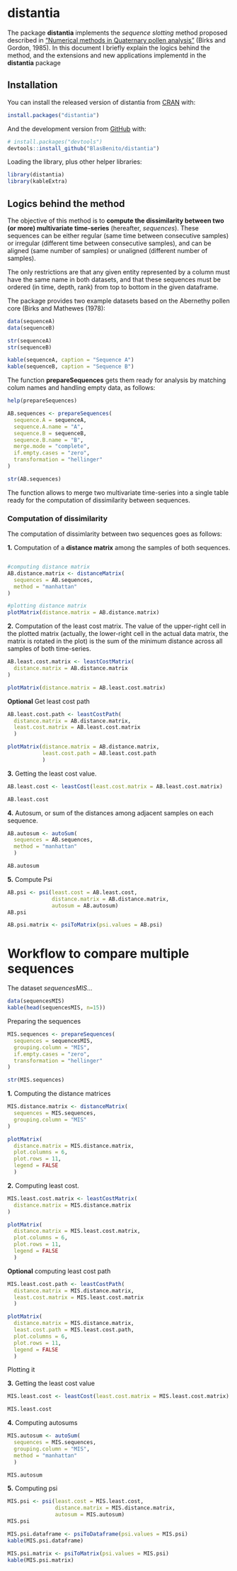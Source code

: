 
<!-- README.md is generated from README.Rmd. Please edit that file -->

# distantia

<!-- badges: start -->

<!-- badges: end -->

The package **distantia** implements the *sequence slotting* method
proposed described in [“Numerical methods in Quaternary pollen
analysis”](https://onlinelibrary.wiley.com/doi/abs/10.1002/gea.3340010406)
(Birks and Gordon, 1985). In this document I briefly explain the logics
behind the method, and the extensions and new applications implementd in
the **distantia** package

## Installation

You can install the released version of distantia from
[CRAN](https://CRAN.R-project.org) with:

``` r
install.packages("distantia")
```

And the development version from [GitHub](https://github.com/) with:

``` r
# install.packages("devtools")
devtools::install_github("BlasBenito/distantia")
```

Loading the library, plus other helper libraries:

``` r
library(distantia)
library(kableExtra)
```

## Logics behind the method

The objective of this method is to **compute the dissimilarity between
two (or more) multivariate time-series** (hereafter, *sequences*). These
sequences can be either regular (same time between consecutive samples)
or irregular (different time between consecutive samples), and can be
aligned (same number of samples) or unaligned (different number of
samples).

The only restrictions are that any given entity represented by a column
must have the same name in both datasets, and that these sequences must
be ordered (in time, depth, rank) from top to bottom in the given
dataframe.

The package provides two example datasets based on the Abernethy pollen
core (Birks and Mathewes (1978):

``` r
data(sequenceA)
data(sequenceB)

str(sequenceA)
str(sequenceB)

kable(sequenceA, caption = "Sequence A")
kable(sequenceB, caption = "Sequence B")
```

The function **prepareSequences** gets them ready for analysis by
matching colum names and handling empty data, as follows:

``` r
help(prepareSequences)

AB.sequences <- prepareSequences(
  sequence.A = sequenceA,
  sequence.A.name = "A",
  sequence.B = sequenceB,
  sequence.B.name = "B",
  merge.mode = "complete",
  if.empty.cases = "zero",
  transformation = "hellinger"
)

str(AB.sequences)
```

The function allows to merge two multivariate time-series into a single
table ready for the computation of dissimilarity between sequences.

### Computation of dissimilarity

The computation of dissimlarity between two sequences goes as follows:

**1.** Computation of a **distance matrix** among the samples of both
sequences.

``` r

#computing distance matrix
AB.distance.matrix <- distanceMatrix(
  sequences = AB.sequences,
  method = "manhattan"
)

#plotting distance matrix
plotMatrix(distance.matrix = AB.distance.matrix)
```

**2.** Computation of the least cost matrix. The value of the
upper-right cell in the plotted matrix (actually, the lower-right cell
in the actual data matrix, the matrix is rotated in the plot) is the sum
of the minimum distance across all samples of both time-series.

``` r
AB.least.cost.matrix <- leastCostMatrix(
  distance.matrix = AB.distance.matrix
)

plotMatrix(distance.matrix = AB.least.cost.matrix)
```

**Optional** Get least cost path

``` r
AB.least.cost.path <- leastCostPath(
  distance.matrix = AB.distance.matrix,
  least.cost.matrix = AB.least.cost.matrix
  )
```

``` r
plotMatrix(distance.matrix = AB.distance.matrix,
           least.cost.path = AB.least.cost.path
           )
```

**3.** Getting the least cost value.

``` r
AB.least.cost <- leastCost(least.cost.matrix = AB.least.cost.matrix)

AB.least.cost
```

**4.** Autosum, or sum of the distances among adjacent samples on each
sequence.

``` r
AB.autosum <- autoSum(
  sequences = AB.sequences,
  method = "manhattan"
  )

AB.autosum
```

**5.** Compute Psi

``` r
AB.psi <- psi(least.cost = AB.least.cost,
              distance.matrix = AB.distance.matrix,
              autosum = AB.autosum)
AB.psi
```

``` r
AB.psi.matrix <- psiToMatrix(psi.values = AB.psi)
```

# Workflow to compare multiple sequences

The dataset *sequencesMIS*…

``` r
data(sequencesMIS)
kable(head(sequencesMIS, n=15))
```

Preparing the sequences

``` r
MIS.sequences <- prepareSequences(
  sequences = sequencesMIS,
  grouping.column = "MIS",
  if.empty.cases = "zero",
  transformation = "hellinger"
)

str(MIS.sequences)
```

**1.** Computing the distance matrices

``` r
MIS.distance.matrix <- distanceMatrix(
  sequences = MIS.sequences,
  grouping.column = "MIS"
)

plotMatrix(
  distance.matrix = MIS.distance.matrix,
  plot.columns = 6,
  plot.rows = 11,
  legend = FALSE
  )
```

**2.** Computing least cost.

``` r
MIS.least.cost.matrix <- leastCostMatrix(
  distance.matrix = MIS.distance.matrix
)

plotMatrix(
  distance.matrix = MIS.least.cost.matrix,
  plot.columns = 6,
  plot.rows = 11,
  legend = FALSE
  )
```

**Optional** computing least cost path

``` r
MIS.least.cost.path <- leastCostPath(
  distance.matrix = MIS.distance.matrix,
  least.cost.matrix = MIS.least.cost.matrix
  )

plotMatrix(
  distance.matrix = MIS.distance.matrix,
  least.cost.path = MIS.least.cost.path,
  plot.columns = 6,
  plot.rows = 11,
  legend = FALSE
  )
```

Plotting it

**3.** Getting the least cost value

``` r
MIS.least.cost <- leastCost(least.cost.matrix = MIS.least.cost.matrix)

MIS.least.cost
```

**4.** Computing autosums

``` r
MIS.autosum <- autoSum(
  sequences = MIS.sequences,
  grouping.column = "MIS",
  method = "manhattan"
  )

MIS.autosum
```

**5.** Computing psi

``` r
MIS.psi <- psi(least.cost = MIS.least.cost,
               distance.matrix = MIS.distance.matrix,
               autosum = MIS.autosum)
MIS.psi
```

``` r
MIS.psi.dataframe <- psiToDataframe(psi.values = MIS.psi)
kable(MIS.psi.dataframe)

MIS.psi.matrix <- psiToMatrix(psi.values = MIS.psi)
kable(MIS.psi.matrix)
```
